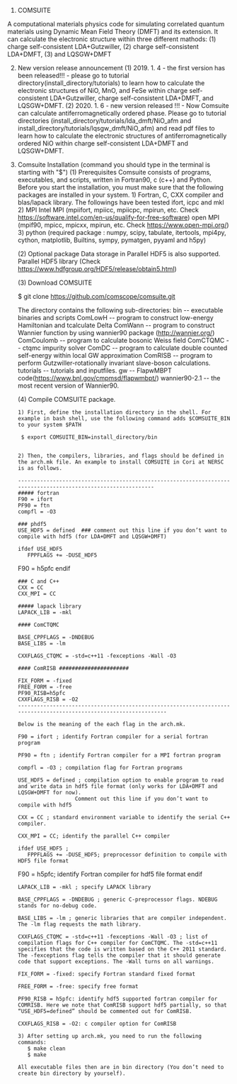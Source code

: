 1. COMSUITE

A computational materials physics code for simulating correlated quantum materials using Dynamic Mean Field Theory (DMFT) and its extension. It can calculate the electronic structure within three different mathods: 
  (1) charge self-consistent LDA+Gutzwiller, 
  (2) charge self-consistent LDA+DMFT,
  (3) and LQSGW+DMFT


2. New version release announcement
   (1) 2019. 1. 4
       - the first version has been released!!!
       - please go to tutorial directory(install_directory/tutorials) to learn how to calculate the electronic structures of NiO, MnO, and FeSe within charge self-consistent LDA+Gutzwiller, charge self-consistent LDA+DMFT, and LQSGW+DMFT. 
   (2) 2020. 1. 6
       - new version released !!!
       - Now Comsuite can calculate antiferromagnetically ordered phase. Please go to tutorial directories (install_directory/tutorials/lda_dmft/NiO_afm and install_directory/tutorials/lqsgw_dmft/NiO_afm) and read pdf files to learn how to calculate the electronic structures of antiferromagnetically ordered NiO within charge self-consistent LDA+DMFT and LQSGW+DMFT. 


3. Comsuite Installation (command you should type in the terminal is starting with "$") 
   (1) Prerequisites
       Comsuite consists of programs, executables, and scripts, written in Fortran90, c (c++) and Python. Before you start the installation, you must make sure that the following packages are installed in your system.
       1) Fortran, C, CXX compiler and blas/lapack library. The followings have been tested
           ifort, icpc and mkl
       2) MPI
          Intel MPI (mpiifort, mpiicc, mpiicpc, mpirun, etc. Check https://software.intel.com/en-us/qualify-for-free-software)
          open MPI (mpif90, mpicc, mpicxx, mpirun, etc. Check https://www.open-mpi.org/)
       3) python (required package : numpy, scipy, tabulate, itertools, mpi4py, cython, matplotlib, Builtins, sympy, pymatgen, pyyaml and h5py)

   (2) Optional package
       Data storage in Parallel HDF5 is also supported. Parallel HDF5 library (Check https://www.hdfgroup.org/HDF5/release/obtain5.html)
       
   (3) Download COMSUITE

      $ git clone https://github.com/comscope/comsuite.git
    

     The directory contains the following sub-directories:
     bin -- executable binaries and scripts
     ComLowH -- program to construct low-energy Hamiltonian and tcalculate Delta
     ComWann -- program to construct Wannier function by using wannier90 package (http://wannier.org/)
     ComCoulomb -- program to calculate bosonic Weiss field
     ComCTQMC -- ctqmc impurity solver
     ComDC -- program to calculate double counted self-energy within local GW approximation
     ComRISB -- program to perform Gutzwiller-rotationally invariant slave-boson calculations.     
     tutorials -- tutorials and inputfiles.
     gw -- FlapwMBPT code(https://www.bnl.gov/cmpmsd/flapwmbpt/)
     wannier90-2.1 -- the most recent version of Wannier90.


   (4) Compile COMSUITE package.

       1) First, define the installation directory in the shell. For example in bash shell, use the following command adds $COMSUITE_BIN to your system $PATH

        $ export COMSUITE_BIN=install_directory/bin
    
    
       2) Then, the compilers, libraries, and flags should be defined in the arch.mk file. An example to install COMSUITE in Cori at NERSC is as follows.

       --------------------------------------------------------------------------------------------------------------
       ##### fortran
       F90 = ifort
       PF90 = ftn
       compfl = -O3

       ### phdf5
       USE_HDF5 = defined  ### comment out this line if you don’t want to compile with hdf5 (for LDA+DMFT and LQSGW+DMFT)

       ifdef USE_HDF5
          FPPFLAGS += -DUSE_HDF5
	  F90 = h5pfc
       endif

       ### C and C++
       CXX = CC
       CXX_MPI = CC

       ##### lapack library
       LAPACK_LIB = -mkl

       #### ComCTQMC

       BASE_CPPFLAGS = -DNDEBUG
       BASE_LIBS = -lm

       CXXFLAGS_CTQMC = -std=c++11 -fexceptions -Wall -O3

       #### ComRISB ######################

       FIX_FORM = -fixed
       FREE_FORM = -free
       PF90_RISB=h5pfc
       CXXFLAGS_RISB = -O2
       ------------------------------------------------------------------------------------------------------------------

       Below is the meaning of the each flag in the arch.mk.

       F90 = ifort ; identify Fortran compiler for a serial fortran program

       PF90 = ftn ; identify Fortran compiler for a MPI fortran program

       compfl = -O3 ; compilation flag for Fortran programs

       USE_HDF5 = defined ; compilation option to enable program to read and write data in hdf5 file format (only works for LDA+DMFT and LQSGW+DMFT for now).
                         Comment out this line if you don’t want to compile with hdf5

       CXX = CC ; standard environment variable to identify the serial C++ compiler.

       CXX_MPI = CC; identify the parallel C++ compiler

       ifdef USE_HDF5 ;
          FPPFLAGS += -DUSE_HDF5; preprocessor definition to compile with HDF5 file format
	  F90 = h5pfc; identify Fortran compiler for hdf5 file format
       endif

       LAPACK_LIB = -mkl ; specify LAPACK library

       BASE_CPPFLAGS = -DNDEBUG ; generic C-preprocessor flags. NDEBUG stands for no-debug code.

       BASE_LIBS = -lm ; generic libraries that are compiler independent. The -lm flag requests the math library.

       CXXFLAGS_CTQMC = -std=c++11 -fexceptions -Wall -O3 ; list of compilation flags for C++ compiler for ComCTQMC. The -std=c++11 specifies that the code is written based on the C++ 2011 standard. The -fexceptions flag tells the compiler that it should generate code that support exceptions. The -Wall turns on all warnings.

       FIX_FORM = -fixed: specify Fortran standard fixed format

       FREE_FORM = -free: specify free format

       PF90_RISB = h5pfc: identify hdf5 supported fortran compiler for COMRISB. Here we note that ComRISB support hdf5 partially, so that “USE_HDF5=defined” should be commented out for ComRISB.

       CXXFLAGS_RISB = -O2: c compiler option for ComRISB

       3) After setting up arch.mk, you need to run the following commands:
          $ make clean
          $ make

       All executable files then are in bin directory (You don’t need to create bin directory by yourself). 


